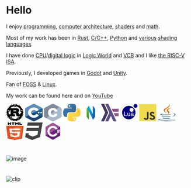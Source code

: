 # Hello


I enjoy [programming](https://en.wikipedia.org/wiki/Computer_programming), [computer architecture](https://en.wikipedia.org/wiki/Computer_architecture), [shaders](https://en.wikipedia.org/wiki/Shader) and [math](https://en.wikipedia.org/wiki/Mathematics).

Most of my work has been in [Rust](https://www.rust-lang.org/), [C/C++](https://en.wikipedia.org/wiki/C%2B%2B), [Python](https://www.python.org/) and [various](https://www.khronos.org/opengl/wiki/Core_Language_(GLSL)) [shading](https://learn.microsoft.com/en-us/windows/win32/direct3dhlsl/dx-graphics-hlsl) [languages](https://gpuweb.github.io/gpuweb/wgsl/).

I have done [CPU](https://www.youtube.com/@erikbot42)/[digital logic](https://www.youtube.com/@erikbot42) in [Logic World](https://logicworld.net/) and [VCB](https://www.virtualcircuitboard.com/) and I like [the RISC-V ISA](https://riscv.org/).

Previously, I developed games in [Godot](https://godotengine.org/) and [Unity](https://unity.com/).

Fan of [FOSS](https://www.fsf.org/about/what-is-free-software) & [Linux](https://en.wikipedia.org/wiki/Linux).

My work can be found here and on [YouTube](https://www.youtube.com/@erikbot42)


<a href="icons/rust.png"><img src="icons/rust.png" alt="rust" width="48" height="48"/></a>
<a href="icons/cpp.svg"><img src="icons/cpp.svg" alt="" width="48" height="48"/></a>
<a href="icons/c.svg"><img src="icons/c.svg" alt="" width="48" height="48"/></a>
<a href="icons/python.svg"><img src="icons/python.svg" alt="" width="48" height="48"/></a>
<a href="icons/nvim.png"><img src="icons/nvim.png" alt="" width="48" height="48"/></a>
<a href="icons/haskell.svg"><img src="icons/haskell.svg" alt="" width="48" height="48"/></a>
<a href="icons/lua.svg"><img src="icons/lua.svg" alt="" width="48" height="48"/></a>
<a href="icons/javascript.svg"><img src="icons/javascript.svg" alt="" width="48" height="48"/></a>
<a href="icons/java.svg"><img src="icons/java.svg" alt="" width="48" height="48"/></a>
<a href="icons/html.svg"><img src="icons/html.svg" alt="" width="48" height="48"/></a>
<a href="icons/css.svg"><img src="icons/css.svg" alt="" width="48" height="48"/></a>
<a href="icons/csharp.svg"><img src="icons/csharp.svg" alt="" width="48" height="48"/></a>



<!--
**ErikBot42/ErikBot42** is a ✨ _special_ ✨ repository because its `README.md` (this file) appears on your GitHub profile.

Here are some ideas to get you started:

- 🔭 I’m currently working on ...
- 🌱 I’m currently learning ...
- 👯 I’m looking to collaborate on ...
- 🤔 I’m looking for help with ...
- 💬 Ask me about ...
- 📫 How to reach me: ...
- 😄 Pronouns: ...
- ⚡ Fun fact: ...
-->
#
![image](https://user-images.githubusercontent.com/63870842/202862873-402d7b2d-3e06-4db3-9f5c-7f78c422d123.png)
#
![clip](https://user-images.githubusercontent.com/63870842/201472068-4dfb62d5-0c28-48c0-ae3d-54ddf9415810.gif)
